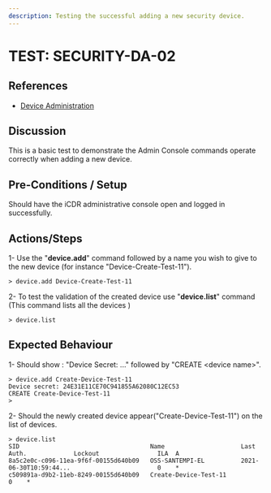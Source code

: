 ```yaml
---
description: Testing the successful adding a new security device.
---
```


# TEST: SECURITY-DA-02

## References

* [Device Administration](../../../../../../operations/server-administration/santedb-icdr-admin-console/untitled.md)

## Discussion

This is a basic test to demonstrate the Admin Console commands operate correctly when adding a new device.

## Pre-Conditions / Setup

Should have the iCDR administrative console open and logged in successfully.

## Actions/Steps

1- Use the "**device.add**" command followed by a name you wish to give to the new device (for instance "Device-Create-Test-11").

```
> device.add Device-Create-Test-11
```

2- To test the  validation of the created device use "**device.list**" command (This command lists all the devices )

```
> device.list
```

## Expected Behaviour

1- Should show : "Device Secret: ..." followed by "CREATE \<device name>".

```
> device.add Create-Device-Test-11
Device secret: 24E31E11CE70C941855A62080C12EC53
CREATE Create-Device-Test-11
>
```

2- Should the newly created device appear("Create-Device-Test-11") on the list of devices.

```
> device.list
SID                                    Name                     Last Auth.             Lockout                ILA  A
8a5c2e0c-c096-11ea-9f6f-00155d640b09   OSS-SANTEMPI-EL          2021-06-30T10:59:44...                        0    *
c509891a-d9b2-11eb-8249-00155d640b09   Create-Device-Test-11                                                  0    *
```
